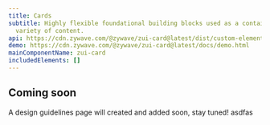 ```yaml
---
title: Cards
subtitle: Highly flexible foundational building blocks used as a container for a
  variety of content.
api: https://cdn.zywave.com/@zywave/zui-card@latest/dist/custom-elements.json
demo: https://cdn.zywave.com/@zywave/zui-card@latest/docs/demo.html
mainComponentName: zui-card
includedElements: []
---
```

## Coming soon

A design guidelines page will created and added soon, stay tuned! asdfas
